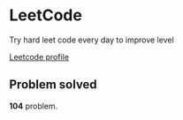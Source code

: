 # LeetCode

Try hard leet code every day to improve level

[ Leetcode profile ](https://leetcode.com/u/orgball2608/)

## Problem solved

**104** problem.
